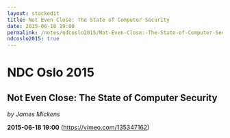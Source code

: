 ```yaml
---
layout: stackedit
title: Not Even Close: The State of Computer Security
date: 2015-06-18 19:00
permalink: /notes/ndcoslo2015/Not-Even-Close:-The-State-of-Computer-Security.html
ndcoslo2015: true
---
```


# NDC Oslo 2015

## Not Even Close: The State of Computer Security
*by James Mickens*

**2015-06-18 19:00** (https://vimeo.com/135347162)